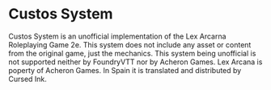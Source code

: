 # Custos System

Custos System is an unofficial implementation of the Lex Arcarna Roleplaying Game 2e. 
This system does not include any asset or content from the original game, just the mechanics. 
This system being unofficial is not supported neither by FoundryVTT nor by Acheron Games.
Lex Arcana is poperty of Acheron Games. In Spain it is translated and distributed by Cursed Ink.